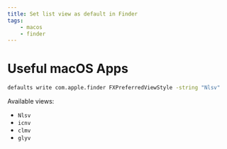 ```yaml
---
title: Set list view as default in Finder
tags:
    - macos
    - finder
---
```


# Useful macOS Apps

~~~ bash
defaults write com.apple.finder FXPreferredViewStyle -string "Nlsv"
~~~

Available views:
 - `Nlsv`
 - `icnv`
 - `clmv`
 - `glyv`
